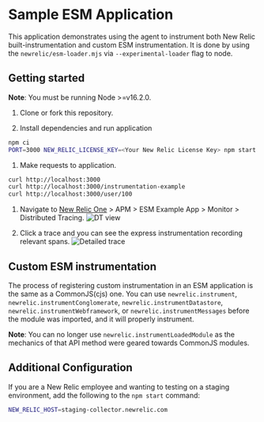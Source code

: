 # Sample ESM Application
This application demonstrates using the agent to instrument both New Relic built-instrumentation and custom ESM instrumentation.  It is done by using the `newrelic/esm-loader.mjs` via `--experimental-loader` flag to node.

## Getting started
**Note**: You must be running Node >=v16.2.0.

 1. Clone or fork this repository.

 1. Install dependencies and run application

```sh
npm ci
PORT=3000 NEW_RELIC_LICENSE_KEY=<Your New Relic License Key> npm start
```

 1. Make requests to application.

```sh
curl http://localhost:3000
curl http://localhost:3000/instrumentation-example
curl http://localhost:3000/user/100
```

 1. Navigate to [New Relic One](https://one.newrelic.com) > APM > ESM Example App > Monitor > Distributed Tracing.
![DT view](./images/dt-view.png?raw=true "DT view")

 1. Click a trace and you can see the express instrumentation recording relevant spans.
![Detailed trace](./images/dt-details.png?raw=true "Detailed Trace")


## Custom ESM instrumentation
The process of registering custom instrumentation in an ESM application is the same as a CommonJS(cjs) one.  You can use `newrelic.instrument`, `newrelic.instrumentConglomerate`, `newrelic.instrumentDatastore`, `newrelic.instrumentWebframework`, or `newrelic.instrumentMessages` before the module was imported, and it will properly instrument.  

**Note**: You can no longer use `newrelic.instrumentLoadedModule` as the mechanics of that API method were geared towards CommonJS modules.

## Additional Configuration
If you are a New Relic employee and wanting to testing on a staging environment, add the following to the `npm start` command:

```sh
NEW_RELIC_HOST=staging-collector.newrelic.com
```
